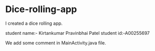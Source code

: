 # Dice-rolling-app
I created a dice rolling app.

student name:- Kirtankumar Pravinbhai Patel
student id:-A00255697

We add some comment in MainActivity.java file.
